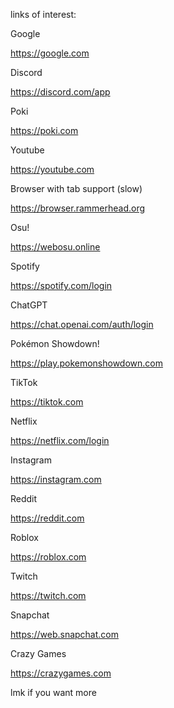 links of interest:

Google 

https://google.com

 Discord 

https://discord.com/app

Poki
 
https://poki.com

Youtube
 
https://youtube.com

 Browser with tab support (slow) 

https://browser.rammerhead.org

Osu! 

https://webosu.online

Spotify

https://spotify.com/login

ChatGPT 

https://chat.openai.com/auth/login

Pokémon Showdown! 

https://play.pokemonshowdown.com

TikTok

https://tiktok.com

Netflix

https://netflix.com/login

Instagram

https://instagram.com

Reddit

https://reddit.com

Roblox

https://roblox.com

Twitch

https://twitch.com

Snapchat

https://web.snapchat.com

Crazy Games

https://crazygames.com









lmk if you want more
